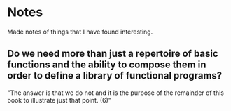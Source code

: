 # Notes

Made notes of things that I have found interesting.

## Do we need more than just a repertoire of basic functions and the ability to compose them in order to define a library of functional programs?

"The answer is that we do not and it is the purpose of the remainder of this book to illustrate just that point. (6)"
